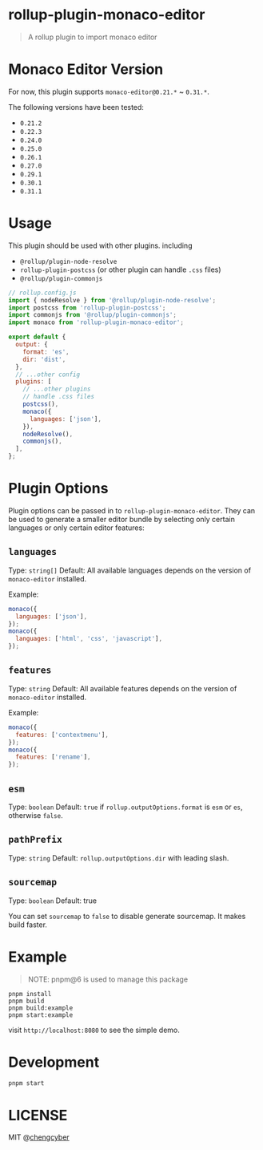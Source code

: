# rollup-plugin-monaco-editor

> A rollup plugin to import monaco editor

# Monaco Editor Version

For now, this plugin supports `monaco-editor@0.21.*` ~ `0.31.*`.

The following versions have been tested:

- `0.21.2`
- `0.22.3`
- `0.24.0`
- `0.25.0`
- `0.26.1`
- `0.27.0`
- `0.29.1`
- `0.30.1`
- `0.31.1`

# Usage

This plugin should be used with other plugins. including

- `@rollup/plugin-node-resolve`
- `rollup-plugin-postcss` (or other plugin can handle `.css` files)
- `@rollup/plugin-commonjs`

```javascript
// rollup.config.js
import { nodeResolve } from '@rollup/plugin-node-resolve';
import postcss from 'rollup-plugin-postcss';
import commonjs from '@rollup/plugin-commonjs';
import monaco from 'rollup-plugin-monaco-editor';

export default {
  output: {
    format: 'es',
    dir: 'dist',
  },
  // ...other config
  plugins: [
    // ...other plugins
    // handle .css files
    postcss(),
    monaco({
      languages: ['json'],
    }),
    nodeResolve(),
    commonjs(),
  ],
};
```

# Plugin Options

Plugin options can be passed in to `rollup-plugin-monaco-editor`. They can be used to generate a smaller editor bundle by selecting only certain languages or only certain editor features:

## `languages`

Type: `string[]`
Default: All available languages depends on the version of `monaco-editor` installed.

Example:

```js
monaco({
  languages: ['json'],
});
monaco({
  languages: ['html', 'css', 'javascript'],
});
```

## `features`

Type: `string`
Default: All available features depends on the version of `monaco-editor` installed.

Example:

```js
monaco({
  features: ['contextmenu'],
});
monaco({
  features: ['rename'],
});
```

## `esm`

Type: `boolean`
Default: `true` if `rollup.outputOptions.format` is `esm` or `es`, otherwise `false`.

## `pathPrefix`

Type: `string`
Default: `rollup.outputOptions.dir` with leading slash.

## `sourcemap`

Type: `boolean`
Default: true

You can set `sourcemap` to `false` to disable generate sourcemap. It makes build faster.

# Example

> NOTE: pnpm@6 is used to manage this package

```
pnpm install
pnpm build
pnpm build:example
pnpm start:example
```

visit `http://localhost:8080` to see the simple demo.

# Development

```
pnpm start
```

# LICENSE

MIT @[chengcyber](https://github.com/chengcyber)
